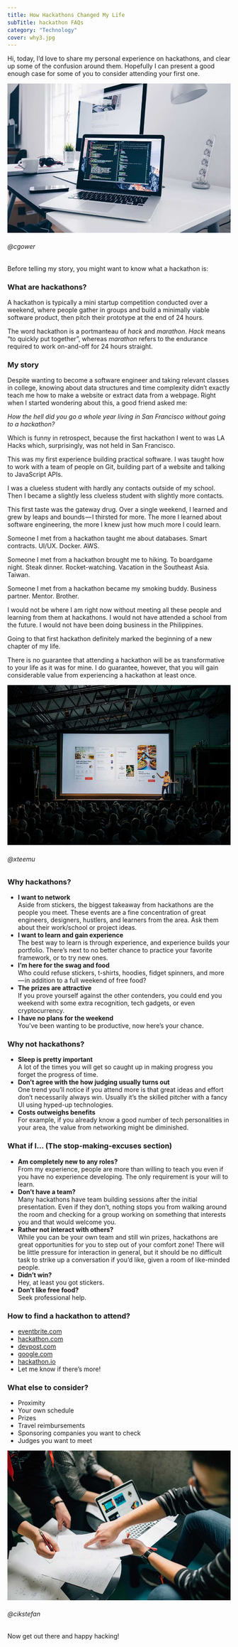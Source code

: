 ```yaml
---
title: How Hackathons Changed My Life
subTitle: hackathon FAQs
category: "Technology"
cover: why3.jpg
---
```


Hi, today, I’d love to share my personal experience on hackathons, and clear up some of the confusion around them. Hopefully I can present a good enough case for some of you to consider attending your first one.

![why1](./why1.jpg)
###### @cgower

Before telling my story, you might want to know what a hackathon is:

### What are hackathons?

A hackathon is typically a mini startup competition conducted over a weekend, where people gather in groups and build a minimally viable software product, then pitch their prototype at the end of 24 hours.

The word hackathon is a portmanteau of *hack* and *marathon*. *Hack* means “to quickly put together”, whereas *marathon* refers to the endurance required to work on-and-off for 24 hours straight.

### My story

Despite wanting to become a software engineer and taking relevant classes in college, knowing about data structures and time complexity didn’t exactly teach me how to make a website or extract data from a webpage. Right when I started wondering about this, a good friend asked me:

*How the hell did you go a whole year living in San Francisco without going to a hackathon?*

Which is funny in retrospect, because the first hackathon I went to was LA Hacks which, surprisingly, was not held in San Francisco.

This was my first experience building practical software. I was taught how to work with a team of people on Git, building part of a website and talking to JavaScript APIs.

I was a clueless student with hardly any contacts outside of my school. Then I became a slightly less clueless student with slightly more contacts.

This first taste was the gateway drug. Over a single weekend, I learned and grew by leaps and bounds — I thirsted for more. The more I learned about software engineering, the more I knew just how much more I could learn.

Someone I met from a hackathon taught me about databases. Smart contracts. UI/UX. Docker. AWS.

Someone I met from a hackathon brought me to hiking. To boardgame night. Steak dinner. Rocket-watching. Vacation in the Southeast Asia. Taiwan.

Someone I met from a hackathon became my smoking buddy. Business partner. Mentor. Brother.

I would not be where I am right now without meeting all these people and learning from them at hackathons. I would not have attended a school from the future. I would not have been doing business in the Philippines.

Going to that first hackathon definitely marked the beginning of a new chapter of my life.

There is no guarantee that attending a hackathon will be as transformative to your life as it was for mine. I do guarantee, however, that you will gain considerable value from experiencing a hackathon at least once.

![why2.jpg](./why2.jpg)
###### @xteemu

### Why hackathons?

- **I want to network**  
    Aside from stickers, the biggest takeaway from hackathons are the people you meet. These events are a fine concentration of great engineers, designers, hustlers, and learners from the area. Ask them about their work/school or project ideas.
- **I want to learn and gain experience**  
    The best way to learn is through experience, and experience builds your portfolio. There’s next to no better chance to practice your favorite framework, or to try new ones.
- **I’m here for the swag and food**  
    Who could refuse stickers, t-shirts, hoodies, fidget spinners, and more — in addition to a full weekend of free food?
- **The prizes are attractive**  
    If you prove yourself against the other contenders, you could end you weekend with some extra recognition, tech gadgets, or even cryptocurrency.
- **I have no plans for the weekend**  
    You’ve been wanting to be productive, now here’s your chance.

### Why not hackathons?

- **Sleep is pretty important**  
    A lot of the times you will get so caught up in making progress you forget the progress of time.
- **Don’t agree with the how judging usually turns out**  
    One trend you’ll notice if you attend more is that great ideas and effort don’t necessarily always win. Usually it’s the skilled pitcher with a fancy UI using hyped-up technologies.
- **Costs outweighs benefits**  
    For example, if you already know a good number of tech personalities in your area, the value from networking might be diminished.

### What if I… (The stop-making-excuses section)

- **Am completely new to any roles?**  
    From my experience, people are more than willing to teach you even if you have no experience developing. The only requirement is your will to learn.
- **Don’t have a team?**  
    Many hackathons have team building sessions after the initial presentation. Even if they don’t, nothing stops you from walking around the room and checking for a group working on something that interests you and that would welcome you.
- **Rather not interact with others?**  
    While you can be your own team and still win prizes, hackathons are great opportunities for you to step out of your comfort zone! There will be little pressure for interaction in general, but it should be no difficult task to strike up a conversation if you’d like, given a room of like-minded people.
- **Didn’t win?**  
    Hey, at least you got stickers.
- **Don’t like free food?**  
    Seek professional help.

### How to find a hackathon to attend?

- [eventbrite.com](https://eventbrite.com)
- [hackathon.com](https://hackathon.com)
- [devpost.com](https://devpost.com)
- [google.com](https://google.com)
- [hackathon.io](https://hackathon.io)
- Let me know if there’s more!

### What else to consider?

- Proximity
- Your own schedule
- Prizes
- Travel reimbursements
- Sponsoring companies you want to check
- Judges you want to meet

![why3](./why3.jpg)
###### @cikstefan

Now get out there and happy hacking!
